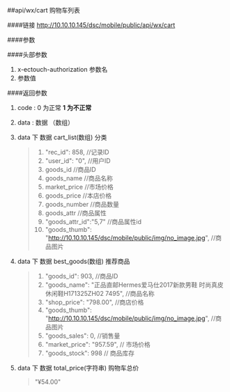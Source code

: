 ##api/wx/cart   购物车列表


####链接
    http://10.10.10.145/dsc/mobile/public/api/wx/cart

####参数


####头部参数
1. x-ectouch-authorization     参数名
2.    参数值


####返回参数
1. code : 0 为正常   **1 为不正常**
2. data  : 数据 （数组）
3. data 下 数据 cart_list(数组)   分类
    > 1. "rec_id": 858,    //记录ID
    > 2. "user_id": "0",    //用户ID
    > 3. goods_id     //商品ID
    > 4. goods_name   //商品名称
    > 5. market_price   //市场价格
    > 6. goods_price    //本店价格
    > 7. goods_number   //商品数量
    > 8. goods_attr  //商品属性
    > 9. "goods_attr_id":"5,7"  //商品属性id
    > 10. "goods_thumb": "http://10.10.10.145/dsc/mobile/public/img/no_image.jpg",    //商品图片


4. data 下 数据 best_goods(数组)   推荐商品
    > 1. "goods_id": 903,     //商品ID
    > 2. "goods_name": "正品直邮Hermes爱马仕2017新款男鞋 时尚真皮休闲鞋H171325ZH02   7495",   //商品名称
    > 3. "shop_price": "798.00",    //商店价格
    > 4. "goods_thumb": "http://10.10.10.145/dsc/mobile/public/img/no_image.jpg",    //商品图片
    > 5. "goods_sales": 0,    //销售量
    > 6. "market_price": "957.59",    //   市场价格
    > 7. "goods_stock": 998   //  商品库存

5. data 下 数据 total_price(字符串)   购物车总价
    > "¥54.00"